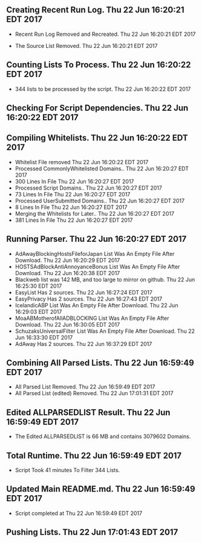 ## Creating Recent Run Log. Thu 22 Jun 16:20:21 EDT 2017
* Recent Run Log Removed and Recreated. Thu 22 Jun 16:20:21 EDT 2017

* The Source List Removed. Thu 22 Jun 16:20:21 EDT 2017
## Counting Lists To Process. Thu 22 Jun 16:20:22 EDT 2017
* 	344 lists to be processed by the script. Thu 22 Jun 16:20:22 EDT 2017

## Checking For Script Dependencies. Thu 22 Jun 16:20:22 EDT 2017

## Compiling Whitelists. Thu 22 Jun 16:20:22 EDT 2017
* Whitelist File removed Thu 22 Jun 16:20:22 EDT 2017
* Processed CommonlyWhitelisted Domains.. Thu 22 Jun 16:20:27 EDT 2017
* 	300 Lines In File Thu 22 Jun 16:20:27 EDT 2017
* Processed Script Domains.. Thu 22 Jun 16:20:27 EDT 2017
* 	73 Lines In File Thu 22 Jun 16:20:27 EDT 2017
* Processed UserSubmitted Domains.. Thu 22 Jun 16:20:27 EDT 2017
* 	8 Lines In File Thu 22 Jun 16:20:27 EDT 2017
* Merging the Whitelists for Later.. Thu 22 Jun 16:20:27 EDT 2017
* 	381 Lines In File Thu 22 Jun 16:20:27 EDT 2017

## Running Parser. Thu 22 Jun 16:20:27 EDT 2017
* AdAwayBlockingHostsFileforJapan List Was An Empty File After Download. Thu 22 Jun 16:20:29 EDT 2017
* HOSTSAdBlockAntiAnnoyanceBonus List Was An Empty File After Download. Thu 22 Jun 16:20:38 EDT 2017
* Blackweb list was 142 MB, and too large to mirror on github. Thu 22 Jun 16:25:30 EDT 2017
* EasyList Has 2 sources. Thu 22 Jun 16:27:24 EDT 2017
* EasyPrivacy Has 2 sources. Thu 22 Jun 16:27:43 EDT 2017
* IcelandicABP List Was An Empty File After Download. Thu 22 Jun 16:29:03 EDT 2017
* MoaABMotherofAllADBLOCKING List Was An Empty File After Download. Thu 22 Jun 16:30:05 EDT 2017
* SchuzaksUniversalFilter List Was An Empty File After Download. Thu 22 Jun 16:33:30 EDT 2017
* AdAway Has 2 sources. Thu 22 Jun 16:37:29 EDT 2017

## Combining All Parsed Lists. Thu 22 Jun 16:59:49 EDT 2017
* All Parsed List Removed. Thu 22 Jun 16:59:49 EDT 2017
* All Parsed List (edited) Removed. Thu 22 Jun 17:01:31 EDT 2017

## Edited ALLPARSEDLIST Result. Thu 22 Jun 16:59:49 EDT 2017
* The Edited ALLPARSEDLIST is 66 MB and contains 	3079602 Domains.

## Total Runtime. Thu 22 Jun 16:59:49 EDT 2017
* Script Took 41 minutes To Filter 	344 Lists.

## Updated Main README.md. Thu 22 Jun 16:59:49 EDT 2017

* Script completed at Thu 22 Jun 16:59:49 EDT 2017
## Pushing Lists. Thu 22 Jun 17:01:43 EDT 2017
